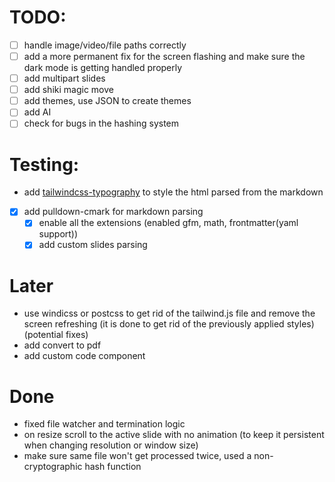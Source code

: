 # TODO:

- [ ] handle image/video/file paths correctly
- [ ] add a more permanent fix for the screen flashing and make sure the dark mode is getting handled properly
- [ ] add multipart slides
- [ ] add shiki magic move
- [ ] add themes, use JSON to create themes
- [ ] add AI
- [ ] check for bugs in the hashing system

# Testing:

- add [tailwindcss-typography](https://github.com/tailwindlabs/tailwindcss-typography) to style the html parsed from the markdown
- [x] add pulldown-cmark for markdown parsing
  - [x] enable all the extensions (enabled gfm, math, frontmatter(yaml support))
  - [x] add custom slides parsing

# Later

- use windicss or postcss to get rid of the tailwind.js file and remove the screen refreshing (it is done to get rid of the previously applied styles) (potential fixes)
- add convert to pdf
- add custom code component

# Done

- fixed file watcher and termination logic
- on resize scroll to the active slide with no animation (to keep it persistent when changing resolution or window size)
- make sure same file won't get processed twice, used a non-cryptographic hash function
